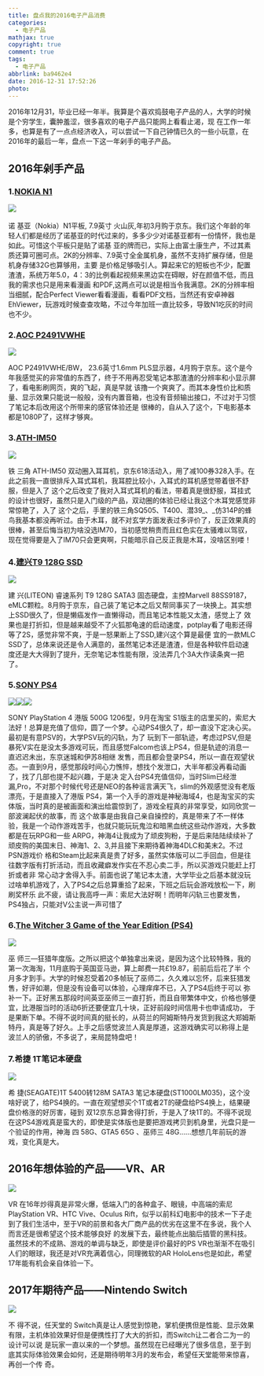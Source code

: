 ```yaml
---
title: 盘点我的2016电子产品消费
categories:
  - 电子产品
mathjax: true
copyright: true
comment: true
tags:
  - 电子产品
abbrlink: ba9462e4
date: 2016-12-31 17:52:26
photo:
---
```


2016年12月31，毕业已经一年半。我算是个喜欢捣鼓电子产品的人，大学的时候是个穷学生，囊肿羞涩，很多喜欢的电子产品只能网上看看止渴，现 在工作一年多，也算是有了一点点经济收入，可以尝试一下自己钟情已久的一些小玩意，在2016年的最后一年，盘点一下这一年剁手的电子产品。
<!-- more -->

## 2016年剁手产品

### 1.[NOKIA N1](https://item.jd.com/1860108.html)

![](http://wx3.sinaimg.cn/mw690/8bf96619gy1fgz2g6dhn7j20b40b475x.jpg)   

诺 基亚（Nokia）N1平板, 7.9英寸 火山灰,年初3月购于京东。我们这个年龄的年轻人们都是经历了诺基亚的时代过来的，多多少少对诺基亚都有一份情怀，我也是如此。可惜这个平板只是贴了诺基 亚的牌而已，实际上由富士康生产，不过其素质还算可圈可点。2K的分辨率、7.9英寸全金属机身，虽然不支持扩展存储，但是机身存储32G也算够用，主要 是价格足够吸引人。算起来它的短板也不少，配置渣渣，系统万年5.0，4：3的比例看起视频来黑边实在碍眼，好在颜值不低，而且我的需求也只是用来看漫画 和PDF,这两点可以说是相当令我满意。2K的分辨率相当细腻，配合Perfect Viewer看看漫画，看看PDF文档，当然还有安卓神器EhViewer，玩游戏时候查查攻略，不过今年加班一直比较多，导致N1吃灰的时间也不少。

### 2.[AOC P2491VWHE](https://item.jd.com/2168838.html)

![](http://wx1.sinaimg.cn/mw690/8bf96619gy1fgz2g74deqj20e80aowhx.jpg) 

AOC P2491VWHE/BW， 23.6英寸1.6mm PLS显示器，4月购于京东。这个是今年我感觉买的非常值的东西了，终于不用再忍受笔记本那渣渣的分辨率和小显示屏了，看电影刷网页，爽的飞起，真是早就 该撸一个爽爽了。而其本身性价比和质量、显示效果只能说一般般，没有内置音箱，也没有音频输出接口，不过对于习惯了笔记本后改用这个所带来的感官体验还是 很棒的，自从入了这个，下电影基本都是1080P了，这样才够爽。

### 3.[ATH-IM50](https://item.jd.com/1029008.html)

[![](http://ww2.sinaimg.cn/large/8bf96619gy1fgz2g9j86zj20b40b4wgn.jpg)](http://wx2.sinaimg.cn/large/8bf96619gy1fgz2g9j86zj20b40b4wgn.jpg) 

铁 三角 ATH-IM50 双动圈入耳耳机，京东618活动入，用了减100券328入手。在此之前我一直很排斥入耳式耳机，我耳腔比较小，入耳式的耳机感觉带着很不舒服，但是入了 这个之后改变了我对入耳式耳机的看法，带着真是很舒服，耳挂式的设计也很好，虽然只是入门级的产品，双动圈的体验已经让我这个木耳党感觉非常惊艳了，入了 这个之后，手里的铁三角SQ505、T400、潜39_、_仿314P的蜂鸟我基本都没再听过。由于木耳，就不对玄学方面发表过多评价了，反正效果真的很棒，甚至后悔当初为啥没选IM70，当初感觉稍贵而且红色实在太骚难以驾驭，现在觉得要是入了IM70只会更爽啊，只能暗示自己反正我是木耳，没啥区别喽！

### 4.[建兴T9 128G SSD](https://item.jd.com/2210087.html)

![](http://wx2.sinaimg.cn/large/8bf96619gy1fgz2g7f7yjj20e70aqgsa.jpg) 

建 兴(LITEON) 睿速系列 T9 128G SATA3 固态硬盘，主控Marvell 88SS9187， eMLC颗粒。8月购于京东，自己装了笔记本之后又帮同事买了一块换上。其实想上SSD很久了，但是懒癌发作一直懒得动，而且笔记本性能又太渣，感觉上了 效果也是打折扣，但是越来越受不了火狐那龟速的启动速度，potplay看了电影还得等了2S，感觉非常不爽，于是一怒果断上了SSD,建兴这个算是最便 宜的一款MLC SSD了，总体来说还是令人满意的，虽然笔记本还是渣渣，但是各种软件启动速度还是大大得到了提升，无奈笔记本性能有限，没法弄几个3A大作读条爽一把 了。

### 5.[SONY PS4](https://item.taobao.com/item.htm?spm=a1z09.2.0.0.s3I2fM&id=36675389855&_u=vuk25d4e8c0)

![](http://wx3.sinaimg.cn/mw690/8bf96619gy1fgz2g84uyhj20e70aqn0x.jpg)![](http://wx1.sinaimg.cn/mw690/8bf96619gy1fgz2g908dlj20e70aqtdv.jpg)![](http://wx2.sinaimg.cn/large/8bf96619gy1fgz2g87n6yj20e70aq0yh.jpg) 

SONY PlayStation 4 港版 500G 1206型，9月在淘宝 S1版主的店里买的，索尼大法好！总算是充值了信仰，圆了一个梦。心动PS4很久了，却一直没下定决心买。最初是有意PSV的，大学PSV玩的闪轨，为了 玩到下一部轨迹，考虑过PSV,但是暴死V实在是没太多游戏可玩，而且感觉Falcom也该上PS4，但是轨迹的消息一直迟迟未出，东京迷城和伊苏8相继 发售，而且都会登录PS4，所以一直在观望状态。一直到9月，感觉那段时间心力憔悴，想找个发泄口，大半年都没再看动画了，找了几部也提不起兴趣，于是决 定入台PS4充值信仰，当时Slim已经泄漏,Pro，不对那个时候代号还是NEO的各种谣言满天飞，slim的外观感觉没有老版漂亮，于是直接入了港版 PS4，第一个入手的游戏是神秘海域4，也是淘宝买的实体版，当时真的是被画面和演出给震惊到了，游戏全程真的非常享受，如同欣赏一部波澜起伏的故事，而 这个故事是由我自己亲自操控的，真是带来了不一样体验，我是一个动作游戏苦手，也就只能玩玩鬼泣和暗黑血统这些动作游戏，大多数都是在玩RPG和一些 ARPG，神海4让我成为了顽皮狗粉，于是后来陆陆续续补了顽皮购的美国末日、神海1、2、3,并且接下来期待着神海4DLC和美末2。不过PSN游戏价 格和Steam比起来真是贵了好多，虽然实体版可以二手回血，但是往往数字版有打折活动，而且收藏癖发作实在不忍心卖二手，所以买游戏只能赶上打折或者非 常心动才舍得入手。前面也说了笔记本太渣，大学毕业之后基本就没玩过啥单机游戏了，入了PS4之后总算重拾了起来，下班之后玩会游戏放松一下，刷刷奖杯乐 此不疲，请让我高呼一声：索尼大法好啊！而明年闪轨三也要发售，PS4独占，只能对V公主说一声可惜了 

### 6.[The Witcher 3 Game of the Year Edition (PS4)](https://www.amazon.co.uk/Witcher-Game-Year-PS4/dp/B01JYW2F1G/ref=sr_1_1?ie=UTF8&qid=1480087688&sr=8-1&keywords=The+Witcher+3)

![](http://wx4.sinaimg.cn/large/8bf96619gy1fgz2g5ppi6j20b60e8tgz.jpg) 

巫 师三—狂猎年度版。之所以把这个单独拿出来说，是因为这个比较特殊，我的第一次海淘，11月底购于英国亚马逊，算上邮费一共£19.87，前前后后花了半 个月多才到手。大学的时候忍受着20多帧玩了巫师二，久久难以忘怀，后来狂猎发售，好评如潮，但是没有设备可以体验，心理痒痒不已，入了PS4后终于可以 弥补一下。正好黑五那段时间英亚巫师三一直打折，而且自带繁体中文，价格也够便宜，比港服当时的活动6折还要便宜几十块，正好前段时间信用卡也申请成功， 于是果断下单。不得不说时间真的挺长的，从荷兰的阿姆斯特丹发货到我这大郑姆斯特丹，真是等了好久。上手之后感觉波兰人真是厚道，这游戏确实可以称得上是 波兰人的骄傲，不多说了，来局昆特盘吧！

### 7.希捷 1T笔记本硬盘

![](http://wx2.sinaimg.cn/large/8bf96619gy1fgz2g94rhgj208y06rdhz.jpg) 

希 捷(SEAGATE)1T 5400转128M SATA3 笔记本硬盘(ST1000LM035)，这个没啥好说了，给PS4换的。一直在观望想买个1T或者2T的硬盘给PS4换上，结果硬盘价格涨的好厉害，碰到 双12京东总算舍得打折，于是入了块1T的。不得不说现在这PS4游戏真是蛮大的，即使是实体版也是要把游戏拷贝到机身里，光盘只是一个验证的作用，神海 四 58G、GTA5 65G 、巫师三 48G......想想几年前玩的游戏，变化真是大。

## 2016年想体验的产品——VR、AR

![](http://wx1.sinaimg.cn/large/8bf96619gy1fgz2g6js5nj20a506bmxu.jpg) 

VR 在16年炒得真是非常火爆，低端入门的各种盒子、眼镜，中高端的索尼PlayStation VR、HTC Vive、Oculus Rift，似乎以前科幻电影中的技术一下子走到了我们生活中，至于VR的前景和各大厂商产品的优劣在这里不在多说，我个人而言还是很希望这个技术能够良好 的发展下去，最终能点出脑后插管的黑科技。虽然技术的不成熟、游戏的单调与缺乏，即使是评价最好的PS VR也渐渐不在吸引人们的眼球，我还是对VR充满着信心，同理微软的AR HoloLens也是如此，希望17年能有机会亲自体验一下。

## 2017年期待产品——Nintendo Switch

![](http://wx4.sinaimg.cn/large/8bf96619gy1fgz2g5xk6zj20ao0e80xb.jpg) 

不 得不说，任天堂的 Switch真是让人感觉到惊艳，掌机便携但是性能、显示效果有限，主机体验效果好但是便携性打了大大的折扣，而Switch让二者合二为一的设计可以说 是玩家一直以来的一个梦想。虽然现在已经曝光了很多信息，至于到底其实际体验效果会如何，还是期待明年3月的发布会，希望任天堂能带来惊喜，再创一个传 奇。